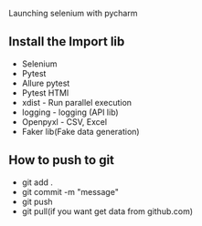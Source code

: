 Launching selenium with pycharm

## Install the Import lib
- Selenium
- Pytest
- Allure pytest
- Pytest HTMl
- xdist - Run parallel execution
- logging - logging (API lib)
- Openpyxl - CSV, Excel
- Faker lib(Fake data generation)

## How to push to git
- git add .
- git commit -m "message"
- git push
- git pull(if you want get data from github.com)